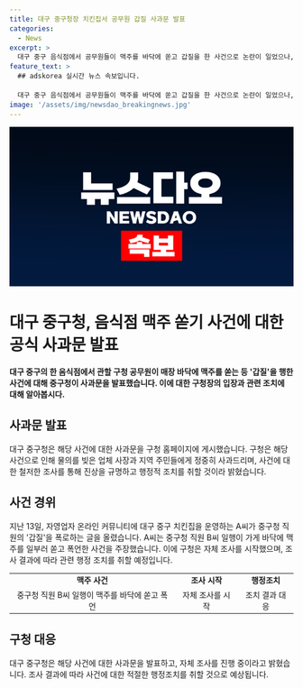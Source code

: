 ```yaml
---
title: 대구 중구청장 치킨집서 공무원 갑질 사과문 발표
categories:
  - News
excerpt: >
  대구 중구 음식점에서 공무원들이 맥주를 바닥에 쏟고 갑질을 한 사건으로 논란이 일었으나, 중구청은 사과문을 통해 사건 조사와 관련된 모든 행정적 조치를 취할 것이라고 약속했다. 이에 대해 자영업자 A씨는 온라인 커뮤니티에 사건을 폭로했으며, 구청은 자체 조사를 진행 중이라고 밝혔다. 이에 대한 논란은 계속되고 있으며, 사건에 대한 진상 규명을 위해 노력 중이다. (단어 수: 94)
feature_text: >
  ## adskorea 실시간 뉴스 속보입니다.

  대구 중구 음식점에서 공무원들이 맥주를 바닥에 쏟고 갑질을 한 사건으로 논란이 일었으나, 중구청은 사과문을 통해 사건 조사와 관련된 모든 행정적 조치를 취할 것이라고 약속했다. 이에 대해 자영업자 A씨는 온라인 커뮤니티에 사건을 폭로했으며, 구청은 자체 조사를 진행 중이라고 밝혔다. 이에 대한 논란은 계속되고 있으며, 사건에 대한 진상 규명을 위해 노력 중이다. (단어 수: 94)
image: '/assets/img/newsdao_breakingnews.jpg'
---
```


<p><img src="/assets/img/newsdao_breakingnews.jpg" alt="adskorea 속보" /></p>

<h1>대구 중구청, 음식점 맥주 쏟기 사건에 대한 공식 사과문 발표</h1>

<p data-ke-size="size16"><b>대구 중구의 한 음식점에서 관할 구청 공무원이 매장 바닥에 맥주를 쏟는 등 '갑질'을 행한 사건에 대해 중구청이 사과문을 발표했습니다. 이에 대한 구청장의 입장과 관련 조치에 대해 알아봅시다.</b></p>

<h2 data-ke-size="size26">사과문 발표</h2>

<p data-ke-size="size16">대구 중구청은 해당 사건에 대한 사과문을 구청 홈페이지에 게시했습니다. 구청은 해당 사건으로 인해 물의를 빚은 업체 사장과 지역 주민들에게 정중히 사과드리며, 사건에 대한 철저한 조사를 통해 진상을 규명하고 행정적 조치를 취할 것이라 밝혔습니다.</p>

<h2 data-ke-size="size26">사건 경위</h2>

<p data-ke-size="size16">지난 13일, 자영업자 온라인 커뮤니티에 대구 중구 치킨집을 운영하는 A씨가 중구청 직원의 '갑질'을 폭로하는 글을 올렸습니다. A씨는 중구청 직원 B씨 일행이 가게 바닥에 맥주를 일부러 쏟고 폭언한 사건을 주장했습니다. 이에 구청은 자체 조사를 시작했으며, 조사 결과에 따라 관련 행정 조치를 취할 예정입니다.</p>

<table>
<tbody>
<tr>
<td style="text-align: center; height: 17px;"><b>맥주 사건</b></td>
<td style="text-align: center; height: 17px;"><b>조사 시작</b></td>
<td style="text-align: center; height: 17px;"><b>행정조치</b></td>
</tr>
<tr>
<td style="text-align: center; height: 17px;">중구청 직원 B씨 일행이 맥주를 바닥에 쏟고 폭언</td>
<td style="text-align: center; height: 17px;">자체 조사를 시작</td>
<td style="text-align: center; height: 17px;">조치 결과 대응</td>
</tr>
</tbody>
</table>

<h2 data-ke-size="size26">구청 대응</h2>

<p data-ke-size="size16">대구 중구청은 해당 사건에 대한 사과문을 발표하고, 자체 조사를 진행 중이라고 밝혔습니다. 조사 결과에 따라 사건에 대한 적절한 행정조치를 취할 것으로 예상됩니다.</p>

